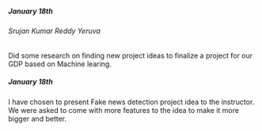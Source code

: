 ##### January 18th
###### Srujan Kumar Reddy Yeruva
Did some research on finding new project ideas to finalize a project for our GDP based on Machine learing.

##### January 18th
I have chosen to present Fake news detection project idea to the instructor. We were asked to come with more features to the idea to make it more bigger and better.

